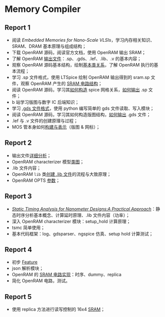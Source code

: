 # Memory Compiler

## Report 1

- 阅读 *Embedded Memories for Nano-Scale VLSIs*，学习内存相关知识、SRAM、DRAM 基本原理与组成结构；
- 下载 OpenRAM 源码，阅读官方文档，使用 OpenRAM 输出 SRAM；
- 了解 OpenRAM [输出文件](../reference/OpenRAM/ouput)：.sp、.gds、.lef、.lib、.v 的基本内容；
- 观察 OpenRAM 源码基本结构，绘制[基本类关系](./openram-analysis/base/类图.drawio)，了解 OpenRAM 执行的基本流程；
- 学习 .sp 文件格式，使用 LTSpice 绘制 OpenRAM 输出得到的 sram.sp 文件，观察 OpenRAM 产生的 [SRAM 电路结构](./openram-analysis/spice-file)；
- 阅读 OpenRAM 源码，学习其[如何构造](./openram-analysis/base/网标结构类关系图.drawio) spice 网格关系，[如何输出](./openram-analysis/base/网标结构与版图构造.md) .sp 文件；
- b 站学习版图与数字 IC 后端知识；
- 学习 [.gds 文件格式](https://www.rulabinsky.com/cavd/text/chapc.html)，使用 python 编写简单的 gds 文件读取、写入模块；
- 阅读 OpenRAM  源码，学习其如何构造版图结构，[如何输出](./openram-analysis/base/网标结构与版图构造.md) .gds 文件；
- .lef 与 .v 文件的创建原理与过程；
- MOS 管本身如何[构建与表示](./openram-analysis/base/ptx.md)（版图 & 网标）；



## Report 2

-  输出文件[详细分析](./openram-analysis/09-s.save().md)；
-  OpenRAM  characterizer 模型[类图](./openram-analysis/characterizer/类图.drawio)；
-  .lib 文件内容；
-  OpenRAM  `lib` 类[创建 .lib 文件](./openram-analysis/characterizer/lib工作流程.drawio)的流程与大致原理；
-  OpenRAM  OPTS [参数](./openram-analysis/globals/options.md)；



## Report 3

- [*Static Timing Analysis for Nanometer Designs:A Practical Approach*](https://zhuanlan.zhihu.com/p/345536827)：静态时序分析基本概念、计算延时原理、.lib 文件内容（功率）；
- 深入 OpenRAM characterizer 模块：setup_hold 计算原理；
- tsmc 简单使用；
- 基本代码框架：log、gdsparser、ngspice 仿真、setup hold 计算测试；



## Report 4

- 初步 [Feature](./Feature.md)
- json 解析模块；
- OpenRAM 的 [SRAM 电路实现](./openram-analysis/电路实现.md)：时序、dummy、replica
- 简化 OpenRAM 电路，测试。



## Report 5

- 使用 replica 方法进行读写控制的 16x4 [SRAM](../circuit)；
